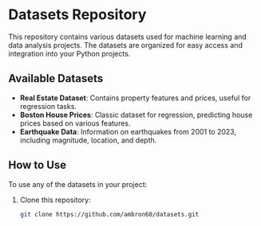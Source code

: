 # Datasets Repository

This repository contains various datasets used for machine learning and data analysis projects. The datasets are organized for easy access and integration into your Python projects.

## Available Datasets

- **Real Estate Dataset**: Contains property features and prices, useful for regression tasks.
- **Boston House Prices**: Classic dataset for regression, predicting house prices based on various features.
- **Earthquake Data**: Information on earthquakes from 2001 to 2023, including magnitude, location, and depth.

## How to Use

To use any of the datasets in your project:

1. Clone this repository:
   ```bash
   git clone https://github.com/ambron60/datasets.git
